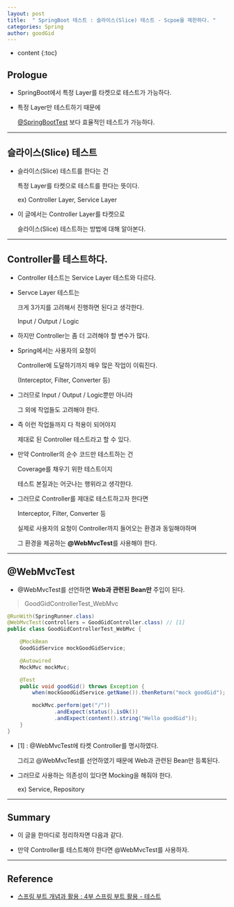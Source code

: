 ```yaml
---
layout: post
title:  " SpringBoot 테스트 : 슬라이스(Slice) 테스트 - Scpoe을 제한하다. "
categories: Spring
author: goodGid
---
```

* content
{:toc}

## Prologue

* SpringBoot에서 특정 Layer를 타켓으로 테스트가 가능하다.

* 특정 Layer만 테스트하기 때문에

  [@SpringBootTest]({{site.url}}/Spring-Test-SpringBootTest-Annotation/) 보다 효율적인 테스트가 가능하다.

---

## 슬라이스(Slice) 테스트

* 슬라이스(Slice) 테스트를 한다는 건

  특정 Layer를 타켓으로 테스트를 한다는 뜻이다.

  ex) Controller Layer, Service Layer

* 이 글에서는 Controller Layer를 타켓으로 

  슬라이스(Slice) 테스트하는 방법에 대해 알아본다.


---

## Controller를 테스트하다.

* Controller 테스트는 Service Layer 테스트와 다르다.

* Servce Layer 테스트는

  크게 3가지를 고려해서 진행하면 된다고 생각한다.

  Input / Output / Logic

* 하지만 Controller는 좀 더 고려해야 할 변수가 많다.

* Spring에서는 사용자의 요청이 

  Controller에 도달하기까지 매우 많은 작업이 이뤄진다.

  (Interceptor, Filter, Converter 등)

* 그러므로 Input / Output / Logic뿐만 아니라

  그 외에 작업들도 고려해야 한다.

* 즉 이런 작업들까지 다 적용이 되어야지 

  제대로 된 Controller 테스트라고 할 수 있다.

* 만약 Controller의 순수 코드만 테스트하는 건 
  
  Coverage를 채우기 위한 테스트이지

  테스트 본질과는 어긋나는 행위라고 생각한다.

* 그러므로 Controller를 제대로 테스트하고자 한다면

  Interceptor, Filter, Converter 등

  실제로 사용자의 요청이 Controller까지 들어오는 환경과 동일해야하며

  그 환경을 제공하는 **@WebMvcTest**를 사용해야 한다.

---

## @WebMvcTest

* @WebMvcTest를 선언하면 **Web과 관련된 Bean만** 주입이 된다.

> GoodGidControllerTest_WebMvc

``` java
@RunWith(SpringRunner.class)
@WebMvcTest(controllers = GoodGidController.class) // [1]
public class GoodGidControllerTest_WebMvc {

    @MockBean
    GoodGidService mockGoodGidService;

    @Autowired
    MockMvc mockMvc;

    @Test
    public void goodGid() throws Exception {
        when(mockGoodGidService.getName()).thenReturn("mock goodGid");

        mockMvc.perform(get("/"))
               .andExpect(status().isOk())
               .andExpect(content().string("Hello goodGid"));
    }
}
```

* [1] : @WebMvcTest에 타켓 Controller를 명시하였다.

  그리고 @WebMvcTest를 선언하였기 때문에 Web과 관련된 Bean만 등록된다.

* 그러므로 사용하는 의존성이 있다면 Mocking을 해줘야 한다.

  ex) Service, Repository

---

## Summary

* 이 글을 한마디로 정리하자면 다음과 같다.

* 만약 Controller를 테스트해야 한다면 @WebMvcTest를 사용하자.

---

## Reference

* [스프링 부트 개념과 활용 : 4부 스프링 부트 활용 - 테스트](https://www.inflearn.com/course/%EC%8A%A4%ED%94%84%EB%A7%81%EB%B6%80%ED%8A%B8)